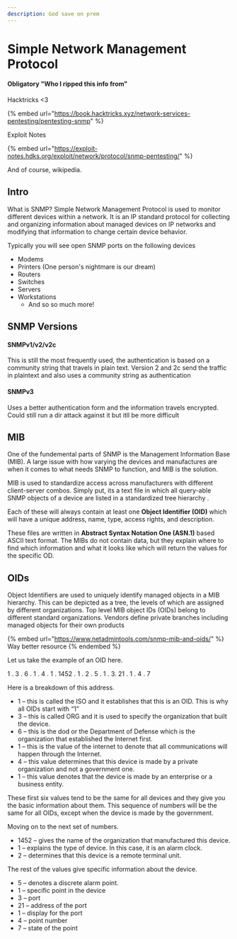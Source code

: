 ```yaml
---
description: God save on prem
---
```


# Simple Network Management Protocol

#### Obligatory "Who I ripped this info from"

Hacktricks <3

{% embed url="https://book.hacktricks.xyz/network-services-pentesting/pentesting-snmp" %}

Exploit Notes

{% embed url="https://exploit-notes.hdks.org/exploit/network/protocol/snmp-pentesting/" %}

And of course, wikipedia.



## Intro

What is SNMP? Simple Network Management Protocol is used to monitor different devices within a network. It is an IP standard protocol for collecting and organizing information about managed devices on IP networks and modifying that information to change certain device behavior.&#x20;



Typically you will see open SNMP ports on the following devices

* Modems
* Printers (One person's nightmare is our dream)
* Routers
* Switches
* Servers
* Workstations&#x20;
  * And so so much more!

## SNMP Versions

#### SNMPv1/v2/v2c

This is still the most frequently used, the authentication is based on a community string that travels in plain text. Version 2 and 2c send the traffic in plaintext and also uses a community string as authentication

#### SNMPv3

Uses a better authentication form and the information travels encrypted. Could still run a dir attack against it but itll be more difficult

## MIB

One of the fundemental parts of SNMP is the Management Information Base (MIB). A large issue with how varying the devices and manufactures are when it comes to what needs SNMP to function, and MIB is the solution.

MIB is used to standardize access across manufacturers with different client-server combos. Simply put, its a text file in which all query-able SNMP objects of a device are listed in a standardized tree hierarchy .

Each of these will always contain at least one **Object Identifier (OID)** which will have a unique address, name, type, access rights, and description.

These files are written in **Abstract Syntax Notation One (ASN.1)** based ASCII text format. The MIBs do not contain data, but they explain where to find which information and what it looks like which will return the values for the specific OD.



## OIDs

Object Identifiers are used to uniquely identify managed objects in a MIB hierarchy. This can be depicted as a tree, the levels of which are assigned by different organizations. Top level MIB object IDs (OIDs) belong to different standard organizations. Vendors define private branches including managed objects for their own products

{% embed url="https://www.netadmintools.com/snmp-mib-and-oids/" %}
Way better resource
{% endembed %}

Let us take the example of an OID here.

1 . 3 . 6 . 1 . 4 . 1 . 1452 . 1 . 2 . 5 . 1 . 3. 21 . 1 . 4 . 7

Here is a breakdown of this address.

* 1 – this is called the ISO and it establishes that this is an OID. This is why all OIDs start with “1”
* 3 – this is called ORG and it is used to specify the organization that built the device.
* 6 – this is the dod or the Department of Defense which is the organization that established the Internet first.
* 1 – this is the value of the internet to denote that all communications will happen through the Internet.
* 4 – this value determines that this device is made by a private organization and not a government one.
* 1 – this value denotes that the device is made by an enterprise or a business entity.

These first six values tend to be the same for all devices and they give you the basic information about them. This sequence of numbers will be the same for all OIDs, except when the device is made by the government.

Moving on to the next set of numbers.&#x20;

* 1452 – gives the name of the organization that manufactured this device.
* 1 – explains the type of device. In this case, it is an alarm clock.
* 2 – determines that this device is a remote terminal unit.

The rest of the values give specific information about the device.

* 5 – denotes a discrete alarm point.
* 1 – specific point in the device
* 3 – port
* 21 – address of the port
* 1 – display for the port
* 4 – point number
* 7 – state of the point



